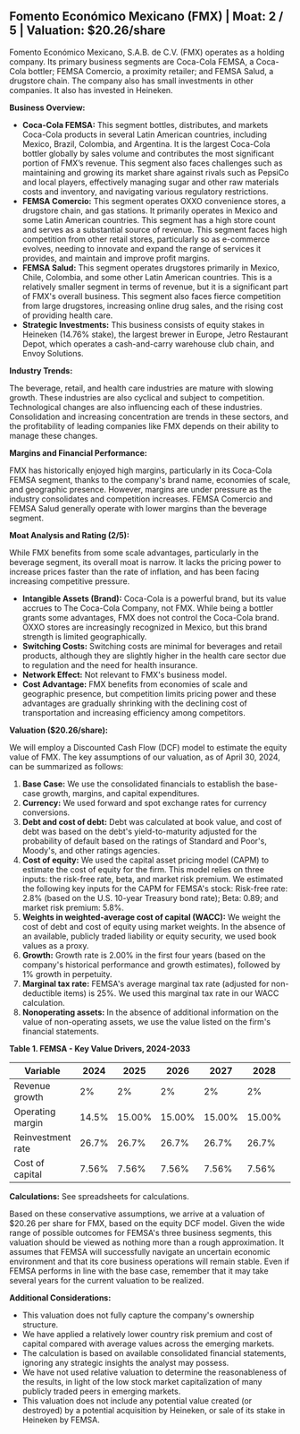 ## Fomento Económico Mexicano (FMX) | Moat: 2 / 5 | Valuation: $20.26/share

Fomento Económico Mexicano, S.A.B. de C.V. (FMX) operates as a holding company. Its primary business segments are Coca-Cola FEMSA, a Coca-Cola bottler; FEMSA Comercio, a proximity retailer; and FEMSA Salud, a drugstore chain.  The company also has small investments in other companies. It also has invested in Heineken.

**Business Overview:**

* **Coca-Cola FEMSA:** This segment bottles, distributes, and markets Coca-Cola products in several Latin American countries, including Mexico, Brazil, Colombia, and Argentina. It is the largest Coca-Cola bottler globally by sales volume and contributes the most significant portion of FMX’s revenue. This segment also faces challenges such as maintaining and growing its market share against rivals such as PepsiCo and local players, effectively managing sugar and other raw materials costs and inventory, and navigating various regulatory restrictions.
* **FEMSA Comercio:**  This segment operates OXXO convenience stores, a drugstore chain, and gas stations. It primarily operates in Mexico and some Latin American countries. This segment has a high store count and serves as a substantial source of revenue.  This segment faces high competition from other retail stores, particularly so as e-commerce evolves, needing to innovate and expand the range of services it provides, and maintain and improve profit margins.
* **FEMSA Salud:** This segment operates drugstores primarily in Mexico, Chile, Colombia, and some other Latin American countries. This is a relatively smaller segment in terms of revenue, but it is a significant part of FMX's overall business. This segment also faces fierce competition from large drugstores, increasing online drug sales, and the rising cost of providing health care.
* **Strategic Investments:** This business consists of equity stakes in Heineken (14.76% stake), the largest brewer in Europe, Jetro Restaurant Depot, which operates a cash-and-carry warehouse club chain, and Envoy Solutions. 

**Industry Trends:**

The beverage, retail, and health care industries are mature with slowing growth. These industries are also cyclical and subject to competition. Technological changes are also influencing each of these industries.  Consolidation and increasing concentration are trends in these sectors, and the profitability of leading companies like FMX  depends on their ability to manage these changes.

**Margins and Financial Performance:**

FMX has historically enjoyed high margins, particularly in its Coca-Cola FEMSA segment, thanks to the company's brand name, economies of scale, and geographic presence.  However, margins are under pressure as the industry consolidates and competition increases.  FEMSA Comercio and FEMSA Salud generally operate with lower margins than the beverage segment.

**Moat Analysis and Rating (2/5):**

While FMX benefits from some scale advantages, particularly in the beverage segment, its overall moat is narrow.  It lacks the pricing power to increase prices faster than the rate of inflation, and has been facing increasing competitive pressure.


* **Intangible Assets (Brand):** Coca-Cola is a powerful brand, but its value accrues to The Coca-Cola Company, not FMX. While being a bottler grants some advantages, FMX does not control the Coca-Cola brand. OXXO stores are increasingly recognized in Mexico, but this brand strength is limited geographically.
* **Switching Costs:** Switching costs are minimal for beverages and retail products, although they are slightly higher in the health care sector due to regulation and the need for health insurance.
* **Network Effect:** Not relevant to FMX's business model.
* **Cost Advantage:**  FMX benefits from economies of scale and geographic presence, but competition limits pricing power and these advantages are gradually shrinking with the declining cost of transportation and increasing efficiency among competitors.


**Valuation ($20.26/share):**

We will employ a Discounted Cash Flow (DCF) model to estimate the equity value of FMX. The key assumptions of our valuation, as of April 30, 2024, can be summarized as follows:


1. **Base Case:** We use the consolidated financials to establish the base-case growth, margins, and capital expenditures.
2. **Currency:** We used forward and spot exchange rates for currency conversions.
3. **Debt and cost of debt:** Debt was calculated at book value, and cost of debt was based on the debt's yield-to-maturity adjusted for the probability of default based on the ratings of Standard and Poor's, Moody's, and other ratings agencies.
4. **Cost of equity:** We used the capital asset pricing model (CAPM) to estimate the cost of equity for the firm. This model relies on three inputs: the risk-free rate, beta, and market risk premium. We estimated the following key inputs for the CAPM for FEMSA's stock: Risk-free rate: 2.8% (based on the U.S. 10-year Treasury bond rate); Beta: 0.89; and market risk premium: 5.8%.
5. **Weights in weighted-average cost of capital (WACC):** We weight the cost of debt and cost of equity using market weights. In the absence of an available, publicly traded liability or equity security, we used book values as a proxy.
6. **Growth:** Growth rate is 2.00% in the first four years (based on the company's historical performance and growth estimates), followed by 1% growth in perpetuity.
7. **Marginal tax rate:** FEMSA's average marginal tax rate (adjusted for non-deductible items) is 25%. We used this marginal tax rate in our WACC calculation.
8. **Nonoperating assets:** In the absence of additional information on the value of non-operating assets, we use the value listed on the firm's financial statements.


**Table 1. FEMSA - Key Value Drivers, 2024-2033**

| Variable                                     | 2024       | 2025     | 2026     | 2027     | 2028    | 2029   | 2030   | 2031   | 2032  | 2033  |
|----------------------------------------------|------------|----------|----------|----------|---------|--------|--------|--------|-------|-------|
| Revenue growth                              | 2%         | 2%       | 2%       | 2%       | 2%      | 2%     | 2%     | 2%     | 2%    | 2%    |
| Operating margin                            | 14.5%      | 15.00%   | 15.00%   | 15.00%   | 15.00%  | 15.00% | 15.00% | 15.00% | 15%   | 15%   |
| Reinvestment rate                           | 26.7%      | 26.7%    | 26.7%    | 26.7%    | 26.7%   | 26.7%  | 26.7%  | 26.7%  | 26.7% | 26.7% |
| Cost of capital                              | 7.56%      | 7.56%    | 7.56%    | 7.56%    | 7.56%   | 7.56%  | 7.56%  | 7.56%  | 7.6%  | 7.6%  |


**Calculations:**
See spreadsheets for calculations.

Based on these conservative assumptions, we arrive at a valuation of $20.26 per share for FMX, based on the equity DCF model.  Given the wide range of possible outcomes for FEMSA's three business segments, this valuation should be viewed as nothing more than a rough approximation. It assumes that FEMSA will successfully navigate an uncertain economic environment and that its core business operations will remain stable. Even if FEMSA performs in line with the base case, remember that it may take several years for the current valuation to be realized.

**Additional Considerations:**

* This valuation does not fully capture the company's ownership structure.
* We have applied a relatively lower country risk premium and cost of capital compared with average values across the emerging markets.
* The calculation is based on available consolidated financial statements, ignoring any strategic insights the analyst may possess.
* We have not used relative valuation to determine the reasonableness of the results, in light of the low stock market capitalization of many publicly traded peers in emerging markets. 
* This valuation does not include any potential value created (or destroyed) by a potential acquisition by Heineken, or sale of its stake in Heineken by FEMSA.